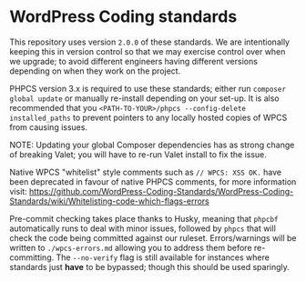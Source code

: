# WordPress Coding standards

This repository uses version `2.0.0` of these standards. We are intentionally keeping this in version control so that
we may exercise control over when we upgrade; to avoid different engineers having different versions depending on when
they work on the project.

PHPCS version 3.x is required to use these standards; either run `composer global update` or manually re-install
depending on your set-up. It is also recommended that you `<PATH-TO-YOUR>/phpcs --config-delete installed_paths` to
prevent pointers to any locally hosted copies of WPCS from causing issues.

NOTE: Updating your global Composer dependencies has as strong change of breaking Valet; you will have to re-run Valet install to fix the issue.

Native WPCS "whitelist" style comments such as `// WPCS: XSS OK.` have been deprecated in favour of native PHPCS
comments, for more information visit: https://github.com/WordPress-Coding-Standards/WordPress-Coding-Standards/wiki/Whitelisting-code-which-flags-errors

Pre-commit checking takes place thanks to Husky, meaning that `phpcbf` automatically runs to deal with minor issues,
followed by `phpcs` that will check the code being committed against our ruleset. Errors/warnings will be written to
`./wpcs-errors.md` allowing you to address them before re-committing. The `--no-verify` flag is still available for
instances where standards just **have** to be bypassed; though this should be used sparingly.
